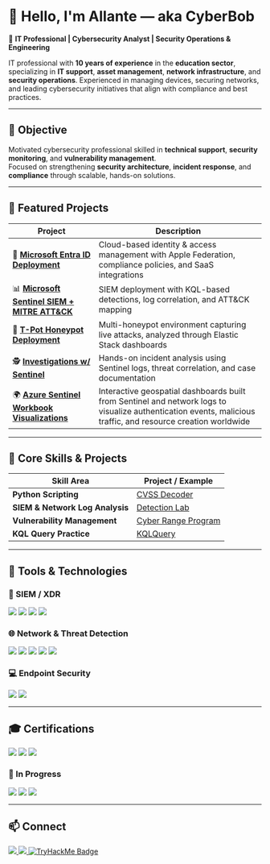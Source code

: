 # 👋 Hello, I'm Allante — aka **CyberBob**

💼 **IT Professional | Cybersecurity Analyst | Security Operations & Engineering**

IT professional with **10 years of experience** in the **education sector**, specializing in **IT support**, **asset management**, **network infrastructure**, and **security operations**. Experienced in managing devices, securing networks, and leading cybersecurity initiatives that align with compliance and best practices.

---

## 🎯 Objective  
Motivated cybersecurity professional skilled in **technical support**, **security monitoring**, and **vulnerability management**.  
Focused on strengthening **security architecture**, **incident response**, and **compliance** through scalable, hands-on solutions.

---

## 🌟 Featured Projects

| Project | Description |
|--------|-------------|
| 🔐 [**Microsoft Entra ID Deployment**](https://github.com/CyberAllante/Entra) | Cloud-based identity & access management with Apple Federation, compliance policies, and SaaS integrations |
| 📊 [**Microsoft Sentinel SIEM + MITRE ATT&CK**](https://github.com/CyberAllante/Sentinel) | SIEM deployment with KQL-based detections, log correlation, and ATT&CK mapping |
| 🧠 [**T-Pot Honeypot Deployment**](https://github.com/CyberAllante/HoneyPot) | Multi-honeypot environment capturing live attacks, analyzed through Elastic Stack dashboards |
| 🕵️ [**Investigations w/ Sentinel**](https://www.notion.so/Investigations-W-Sentinel-27b69274e526801c88e3f8b7f976c62d?source=copy_link) | Hands-on incident analysis using Sentinel logs, threat correlation, and case documentation |
| 🌍 [**Azure Sentinel Workbook Visualizations**](https://github.com/CyberAllante/Visualizations) | Interactive geospatial dashboards built from Sentinel and network logs to visualize authentication events, malicious traffic, and resource creation worldwide |

---

## 🧠 Core Skills & Projects

| Skill Area | Project / Example |
|-------------|------------------|
| **Python Scripting** | [CVSS Decoder](https://github.com/CyberAllante/CVSS-Decoder) |
| **SIEM & Network Log Analysis** | [Detection Lab](https://github.com/CyberAllante/Detection-Lab) |
| **Vulnerability Management** | [Cyber Range Program](https://github.com/CyberAllante/cyberrange) |
| **KQL Query Practice** | [KQLQuery](https://github.com/CyberAllante/KQLQuery) |

---

## 🧰 Tools & Technologies

### 🧠 SIEM / XDR  
<div>
<img src="https://img.shields.io/badge/-Microsoft_Sentinel-5C2D91?&style=for-the-badge&logo=Microsoft%20Azure&logoColor=white" />
<img src="https://img.shields.io/badge/-Splunk-000000?&style=for-the-badge&logo=Splunk&logoColor=white" />
<img src="https://img.shields.io/badge/-Elastic_Stack-005571?&style=for-the-badge&logo=Elastic&logoColor=white" />
<img src="https://img.shields.io/badge/-Wazuh-02569B?&style=for-the-badge&logo=ElasticStack&logoColor=white" />
</div>

### 🌐 Network & Threat Detection  
<div>
<img src="https://img.shields.io/badge/-Wireshark-1679A7?&style=for-the-badge&logo=Wireshark&logoColor=white" />
<img src="https://img.shields.io/badge/-Suricata-EF3B2D?&style=for-the-badge&logo=Suricata&logoColor=white" />
<img src="https://img.shields.io/badge/-Burp_Suite-F77F00?&style=for-the-badge&logo=Burp%20Suite&logoColor=white" />
<img src="https://img.shields.io/badge/-Metasploit-008080?&style=for-the-badge&logo=Metasploit&logoColor=white" />
<img src="https://img.shields.io/badge/-Hydra-FF6347?&style=for-the-badge&logo=Hydra&logoColor=white" />
</div>

### 💻 Endpoint Security  
<div>
<img src="https://img.shields.io/badge/-Microsoft_Defender_for_Endpoint-00A4EF?&style=for-the-badge&logo=Microsoft&logoColor=white" />
<img src="https://img.shields.io/badge/-Velociraptor-4B275F?&style=for-the-badge&logo=Velociraptor&logoColor=white" />
</div>

---

## 🎓 Certifications

<div>
<img src="https://img.shields.io/badge/-ISC2_CC-000080?style=for-the-badge&logo=ISC2&logoColor=white" />
<img src="https://img.shields.io/badge/-CompTIA_CySA%2B-006400?style=for-the-badge&logo=CompTIA&logoColor=white" />
<img src="https://img.shields.io/badge/-CompTIA_PenTest%2B-FF4500?style=for-the-badge&logo=CompTIA&logoColor=white" />
</div>

### 📘 In Progress
<div>
<img src="https://img.shields.io/badge/-AWS_Cloud_Practitioner-FF9900?style=for-the-badge&logo=Amazon%20AWS&logoColor=white" />
<img src="https://img.shields.io/badge/-Splunk_Core_Certified_User-2F4F4F?style=for-the-badge&logo=Splunk&logoColor=white" />
<img src="https://img.shields.io/badge/-CompTIA_Security%2B-0078D4?style=for-the-badge&logo=CompTIA&logoColor=white" />
</div>

---

## 📫 Connect

<a href="https://www.linkedin.com/in/allantejohnsond/">
    <img src="https://img.shields.io/badge/-Follow%20me%20on%20LinkedIn-0072b1?&style=for-the-badge&logo=linkedin&logoColor=white" />
</a>
<a href="https://app.letsdefend.io/user/cyberbob">
    <img src="https://img.shields.io/badge/Let's_Defend-1589FF?style=for-the-badge&logo=security&logoColor=white" />
</a>
<a href="https://tryhackme.com/p/CyberBobby">
    <img src="https://tryhackme-badges.s3.amazonaws.com/CyberBobby.png" alt="TryHackMe Badge" />
</a>
